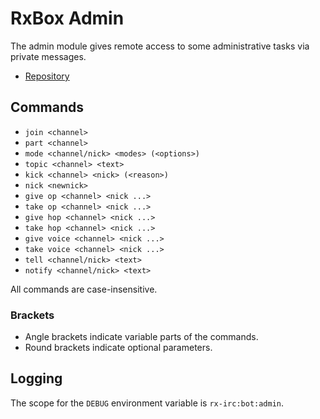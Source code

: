# RxBox Admin
The admin module gives remote access to some administrative tasks via private messages.

* [Repository](https://github.com/rx-irc/bot-admin)

## Commands
* `join <channel>`
* `part <channel>`
* `mode <channel/nick> <modes> (<options>)`
* `topic <channel> <text>`
* `kick <channel> <nick> (<reason>)`
* `nick <newnick>`
* `give op <channel> <nick ...>`
* `take op <channel> <nick ...>`
* `give hop <channel> <nick ...>`
* `take hop <channel> <nick ...>`
* `give voice <channel> <nick ...>`
* `take voice <channel> <nick ...>`
* `tell <channel/nick> <text>`
* `notify <channel/nick> <text>`

All commands are case-insensitive.

### Brackets
* Angle brackets indicate variable parts of the commands.
* Round brackets indicate optional parameters.

## Logging
The scope for the `DEBUG` environment variable is `rx-irc:bot:admin`.
